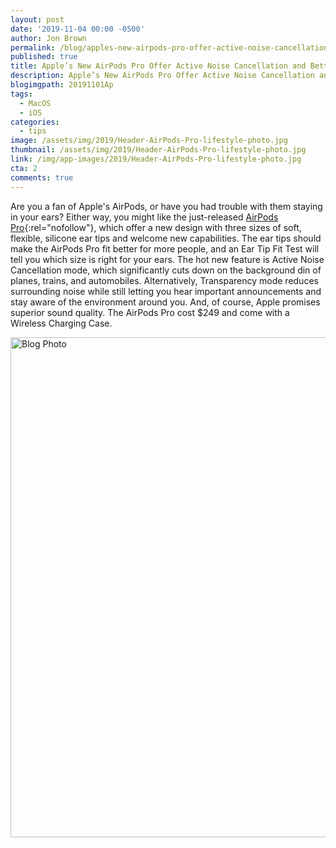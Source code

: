 ```yaml
---
layout: post
date: '2019-11-04 00:00 -0500'
author: Jon Brown
permalink: /blog/apples-new-airpods-pro-offer-active-noise-cancellation-and-better-fit/
published: true
title: Apple’s New AirPods Pro Offer Active Noise Cancellation and Better Fit
description: Apple’s New AirPods Pro Offer Active Noise Cancellation and Better Fit
blogimgpath: 20191101Ap
tags:
  - MacOS
  - iOS
categories:
  - tips
image: /assets/img/2019/Header-AirPods-Pro-lifestyle-photo.jpg
thumbnail: /assets/img/2019/Header-AirPods-Pro-lifestyle-photo.jpg
link: /img/app-images/2019/Header-AirPods-Pro-lifestyle-photo.jpg
cta: 2
comments: true
---
```

Are you a fan of Apple's AirPods, or have you had trouble with them
staying in your ears? Either way, you might like the just-released
[AirPods Pro](https://www.apple.com/airpods-pro/){:rel="nofollow"}, which offer a
new design with three sizes of soft, flexible, silicone ear tips and
welcome new capabilities. The ear tips should make the AirPods Pro fit
better for more people, and an Ear Tip Fit Test will tell you which size
is right for your ears. The hot new feature is Active Noise Cancellation
mode, which significantly cuts down on the background din of planes,
trains, and automobiles. Alternatively, Transparency mode reduces
surrounding noise while still letting you hear important announcements
and stay aware of the environment around you. And, of course, Apple
promises superior sound quality. The AirPods Pro cost \$249 and come
with a Wireless Charging Case.

<img alt="Blog Photo" src="{{ site.site_cdn }}/assets/img/blog/2019/20191101Ap/AirPods-Pro-expanded.jpg" class="img-fluid rounded m-2" width="800" />